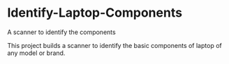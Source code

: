 # Identify-Laptop-Components
A scanner to identify the components

This project builds a scanner to identify the basic components of laptop of any model or brand.
